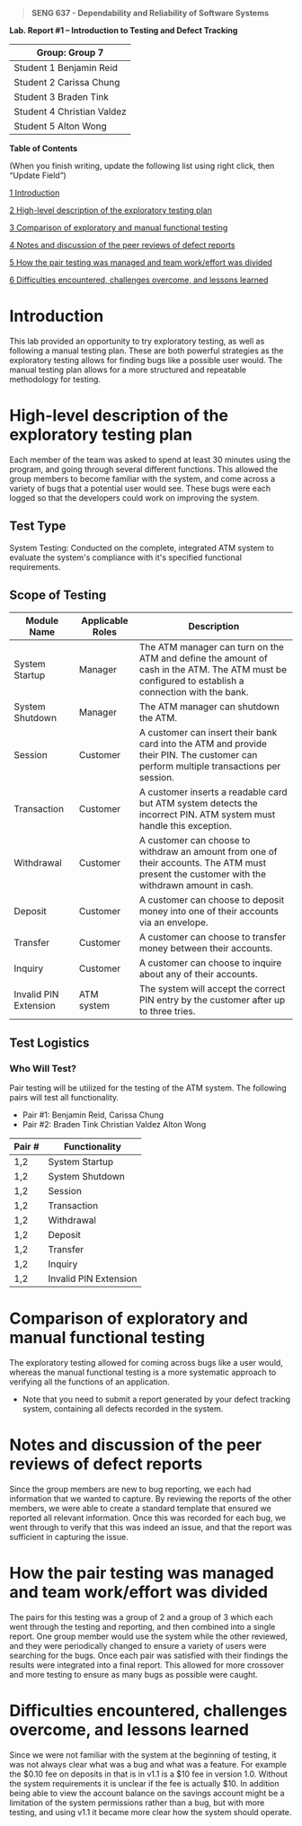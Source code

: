 >   **SENG 637 - Dependability and Reliability of Software Systems**

**Lab. Report \#1 – Introduction to Testing and Defect Tracking**

| Group: Group 7      |
|-----------------|
| Student 1 Benjamin Reid                |   
| Student 2 Carissa Chung              |   
| Student 3 Braden Tink               |   
| Student 4 Christian Valdez                |   
| Student 5 Alton Wong                |


**Table of Contents**

(When you finish writing, update the following list using right click, then
“Update Field”)

[1 Introduction](#_Toc439194677)

[2 High-level description of the exploratory testing plan](#_Toc439194678)

[3 Comparison of exploratory and manual functional testing](#_Toc439194679)

[4 Notes and discussion of the peer reviews of defect reports](#_Toc439194680)

[5 How the pair testing was managed and team work/effort was
divided](#_Toc439194681)

[6 Difficulties encountered, challenges overcome, and lessons
learned](#_Toc439194682)

# Introduction

This lab provided an opportunity to try exploratory testing, as well as following a manual testing plan. These are both powerful strategies as the exploratory testing allows for finding bugs like a possible user would. The manual testing plan allows for a more structured and repeatable methodology for testing.

# High-level description of the exploratory testing plan

Each member of the team was asked to spend at least 30 minutes using the program, and going through several different functions. This allowed the group members to become familiar with the system, and come across a variety of bugs that a potential user would see. These bugs were each logged so that the developers could work on improving the system.

## Test Type
System Testing: Conducted on the complete, integrated ATM system to evaluate the system's compliance with it's specified functional requirements.

## Scope of Testing
| Module Name | Applicable Roles | Description |
|---|---|---|
| System Startup  | Manager | The ATM manager can turn on the ATM and define the amount of cash in the ATM. The ATM must be configured to establish a connection with the bank.  |
| System Shutdown  | Manager | The ATM manager can shutdown the ATM.  |
| Session  | Customer | A customer can insert their bank card into the ATM and provide their PIN. The customer can perform multiple transactions per session.  |
| Transaction  | Customer | A customer inserts a readable card but ATM system detects the incorrect PIN. ATM system must handle this exception. |
| Withdrawal  | Customer | A customer can choose to withdraw an amount from one of their accounts. The ATM must present the customer with the withdrawn amount in cash.  |
| Deposit  | Customer | A customer can choose to deposit money into one of their accounts via an envelope.  |
| Transfer  | Customer | A customer can choose to transfer money between their accounts.  |
| Inquiry  | Customer | A customer can choose to inquire about any of their accounts.  |
| Invalid PIN Extension  | ATM system | The system will accept the correct PIN entry by the customer after up to three tries.  |

## Test Logistics
### Who Will Test?
Pair testing will be utilized for the testing of the ATM system. The following pairs will test all functionality.

- Pair #1: Benjamin Reid, Carissa Chung
- Pair #2: Braden Tink Christian Valdez Alton Wong 

| Pair # | Functionality |
|---|---|
|1,2 | System Startup |
|1,2 | System Shutdown |
|1,2 | Session |
|1,2 | Transaction |
|1,2 | Withdrawal |
|1,2 | Deposit |
|1,2 | Transfer |
|1,2 | Inquiry |
|1,2 | Invalid PIN Extension |

# Comparison of exploratory and manual functional testing

The exploratory testing allowed for coming across bugs like a user would, whereas the manual functional testing is a more systematic approach to verifying all the functions of an application.

-   Note that you need to submit a report generated by your defect tracking
    system, containing all defects recorded in the system.

# Notes and discussion of the peer reviews of defect reports

Since the group members are new to bug reporting, we each had information that we wanted to capture. By reviewing the reports of the other members, we were able to create a standard template that ensured we reported all relevant information. Once this was recorded for each bug, we went through to verify that this was indeed an issue, and that the report was sufficient in capturing the issue.

# How the pair testing was managed and team work/effort was divided 

The pairs for this testing was a group of 2 and a group of 3 which each went through the testing and reporting, and then combined into a single report. One group member would use the system while the other reviewed, and they were periodically changed to ensure a variety of users were searching for the bugs. Once each pair was satisfied with their findings the results were integrated into a final report. This allowed for more crossover and more testing to ensure as many bugs as possible were caught.

# Difficulties encountered, challenges overcome, and lessons learned

Since we were not familiar with the system at the beginning of testing, it was not always clear what was a bug and what was a feature. For example the $0.10 fee on deposits in that is in v1.1 is a $10 fee in version 1.0. Without the system requirements it is unclear if the fee is actually $10. In addition being able to view the account balance on the savings account might be a limitation of the system permissions rather than a bug, but with more testing, and using v1.1 it became more clear how the system should operate.

